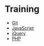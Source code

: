 # Training

* [Git](https://github.com/simplonco/git/)
* [JavaScript](https://github.com/simplonco/js)
* [jQuery](https://github.com/simplonco/jquery)
* [PHP](https://github.com/simplonco/php)
